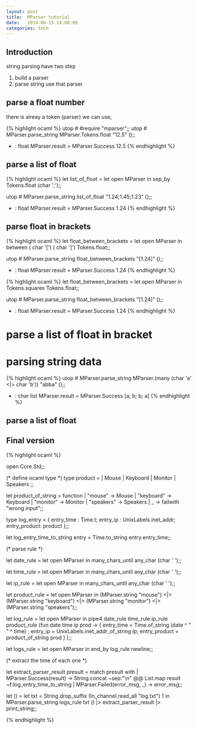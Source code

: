 ```yaml
---
layout: post
title:  MParser tutorial
date:   2014-06-15 14:08:00
categories: tech 
---
```

## Introduction

string parsing have two step
1. build a parser
2. parse string use that parser

## parse a float number

there is alreay a token (parser) we can use, 

{% highlight ocaml %}
utop # #require "mparser";;
utop # MParser.parse_string MParser.Tokens.float "12.5" ();;
- : float MParser.result = MParser.Success 12.5
{% endhighlight %}


## parse a list of float

{% highlight ocaml %}
let list_of_float = let open MParser in
    sep_by Tokens.float (char ';');; 

utop # MParser.parse_string list_of_float "1.24;1.45;1.23" ();;
- : float MParser.result = MParser.Success 1.24
{% endhighlight %}

## parse float in brackets

{% highlight ocaml %}
let float_between_brackets = let open MParser in
    between ( char '[') ( char ']') Tokens.float;; 

utop # MParser.parse_string float_between_brackets "[1.24]" ();;
- : float MParser.result = MParser.Success 1.24
{% endhighlight %}

{% highlight ocaml %}
let float_between_brackets = let open MParser in
    Tokens.squares Tokens.float;; 

utop # MParser.parse_string float_between_brackets "[1.24]" ();;
- : float MParser.result = MParser.Success 1.24
{% endhighlight %}

# parse a list of float in bracket



# parsing string data

{% highlight ocaml %}
utop # MParser.parse_string MParser.(many (char 'a' <|> char 'b')) "abba" ();;
- : char list MParser.result = MParser.Success [a; b; b; a]
{% endhighlight %}


## parse a list of float

## Final version


{% highlight ocaml %}

open Core.Std;;

(* define ocaml type *)
type product =
  | Mouse
  | Keyboard
  | Monitor
  | Speakers ;;

let product_of_string = function
  | "mouse" -> Mouse
  | "keyboard" -> Keyboard
  | "monitor" -> Monitor
  | "speakers" -> Speakers
  | _ -> failwith "wrong input";;

type log_entry = { entry_time : Time.t;
                   entry_ip   : UnixLabels.inet_addr; 
                   entry_product: product
                 };; 


let log_entry_time_to_string entry = Time.to_string entry.entry_time;;

(* parse rule *) 

let date_rule = let open MParser in
  many_chars_until any_char (char ' ');;

let time_rule = let open MParser in
  many_chars_until any_char (char ' ');;

let ip_rule = let open MParser in
  many_chars_until any_char (char ' ');;

let product_rule = let open MParser in 
  (MParser.string "mouse")  <|>
  (MParser.string "keyboard")  <|>
  (MParser.string "monitor") <|>
  (MParser.string "speakers");; 

let log_rule = let open MParser in
  pipe4 date_rule time_rule ip_rule product_rule
    (fun date time ip prod -> { entry_time =  Time.of_string (date ^ " " ^ time) ;
                                entry_ip = UnixLabels.inet_addr_of_string ip;
                                entry_product =  product_of_string prod 
                              }
    );;


let logs_rule = let open MParser in
  end_by log_rule newline;;

(* extract the time of each one *)

let extract_parser_result presult =
  match presult with
  | MParser.Success(result)   -> String.concat ~sep:"\n" @@ 
    List.map result ~f:log_entry_time_to_string
  | MParser.Failed(error_msg, _) ->  error_msg;;

let () = 
  let txt = String.drop_suffix (In_channel.read_all "log.txt") 1 in 
  MParser.parse_string logs_rule txt () |> extract_parser_result  |> print_string;;

{% endhighlight %}
